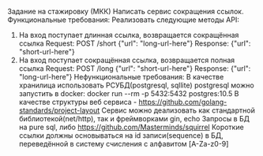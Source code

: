 Задание на стажировку (МКК)
Написать сервис сокращения ссылок.
Функциональные требования:
Реализовать следующие методы API:

1. На вход поступает длинная ссылка, возвращается сокращённая ссылка
   Request:
   POST /short {"url": "long-url-here"}
   Response:
   {"url": "short-url-here"}
2. На вход поступает сокращённая ссылка, возвращается полная ссылка
   Request:
   POST /long {"url": "short-url-here"}
   Response:
   {"url": "long-url-here"}
   Нефункциональные требования:
   В качестве хранилица использовать РСУБД(postgresql, sqllite)
   postgresql можно запустить в docker:
   docker run --rm -p 5432:5432 postgres:10.5
   В качестве структуры веб сервиса - https://github.com/golang-standards/project-layout
   Сервис можно деализовать как стандартной библиотекой(net/http), так и фреймворками gin, echo
   Запросы в БД на pure sql, либо https://github.com/Masterminds/squirrel
   Короткие ссылки должны основываться на id записи(sequence) в БД, переведённой в систему счисления с алфавитом [A-Za-z0-9]
